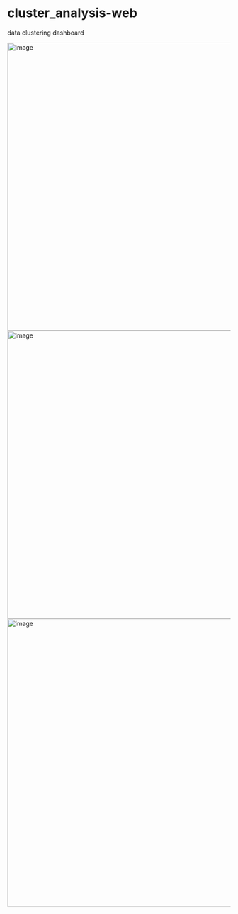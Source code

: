 # cluster_analysis-web
data clustering dashboard

<img width="1200" height="650" alt="image" src="https://github.com/user-attachments/assets/404a7d3b-c48f-4531-ba1a-76db9a7d2c1f" />

<img width="1150" height="650" alt="image" src="https://github.com/user-attachments/assets/35ced856-2b89-43d9-8d43-242b977053ca" />

<img width="900" height="650" alt="image" src="https://github.com/user-attachments/assets/3a84c752-b8f8-48a8-9bfb-d8c925044d11" />

